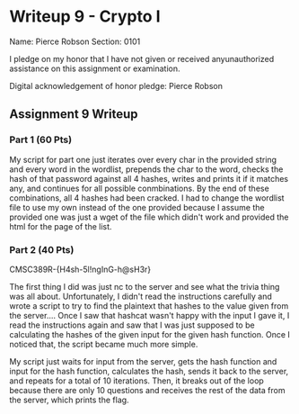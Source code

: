 Writeup 9 - Crypto I
=====

Name: Pierce Robson
Section: 0101

I pledge on my honor that I have not given or received anyunauthorized assistance on this assignment or examination.

Digital acknowledgement of honor pledge: Pierce Robson

## Assignment 9 Writeup

### Part 1 (60 Pts)  
My script for part one just iterates over every char in the provided string and every word in the wordlist, prepends the char to the word, checks the hash of that password against all 4 hashes, writes and prints it if it matches any, and continues for all possible conmbinations.  By the end of these combinations, all 4 hashes had been cracked.  I had to change the wordlist file to use my own instead of the one provided because I assume the provided one was just a wget of the file which didn't work and provided the html for the page of the list.


### Part 2 (40 Pts)  
CMSC389R-{H4sh-5l!ngInG-h@sH3r}    
  
The first thing I did was just nc to the server and see what the trivia thing was all about.  Unfortunately, I didn't read the instructions carefully and wrote a script to try to find the plaintext that hashes to the value given from the server.... Once I saw that hashcat wasn't happy with the input I gave it, I read the instructions again and saw that I was just supposed to be calculating the hashes of the given input for the given hash function.  Once I noticed that, the script became much more simple.  
  
My script just waits for input from the server, gets the hash function and input for the hash function, calculates the hash, sends it back to the server, and repeats for a total of 10 iterations.  Then, it breaks out of the loop because there are only 10 questions and receives the rest of the data from the server, which prints the flag.


